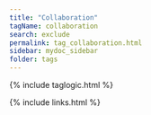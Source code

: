 ```yaml
---
title: "Collaboration"
tagName: collaboration
search: exclude
permalink: tag_collaboration.html
sidebar: mydoc_sidebar
folder: tags
---
```

{% include taglogic.html %}

{% include links.html %}
